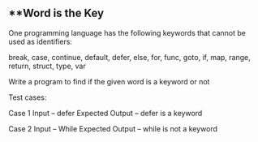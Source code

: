## **Word is the Key

One programming language has the following keywords that cannot be used as identifiers:

break, case, continue, default, defer, else, for, func, goto, if, map, range, return, struct, type, var

Write a program to find if the given word is a keyword or not

Test cases:

Case 1
Input – defer
Expected Output – defer is a keyword

Case 2
Input – While
Expected Output – while is not a keyword
